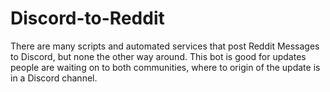 # Discord-to-Reddit
There are many scripts and automated services that post Reddit Messages to Discord, but none the other way around. This bot is good for updates people are waiting on to both communities, where to origin of the update is in a Discord channel.
